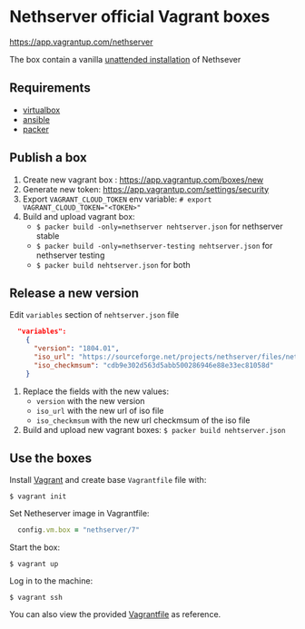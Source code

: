 # Nethserver official Vagrant boxes

https://app.vagrantup.com/nethserver

The box contain a vanilla [unattended installation](http://docs.nethserver.org/en/v7/installation.html#installation-unattended) of Nethsever

## Requirements

 * [virtualbox](https://www.virtualbox.org/)
 * [ansible](https://www.ansible.com/)
 * [packer](https://www.packer.io/)

## Publish a box

1. Create new vagrant box : https://app.vagrantup.com/boxes/new
1. Generate new token: https://app.vagrantup.com/settings/security
1. Export `VAGRANT_CLOUD_TOKEN` env variable: `# export VAGRANT_CLOUD_TOKEN="<TOKEN>"`
1. Build and upload vagrant box:
	* `$ packer build -only=nethserver nehtserver.json` for nethserver stable
	* `$ packer build -only=nethserver-testing nehtserver.json` for nethserver testing
	* `$ packer build nehtserver.json` for both

## Release a new version

Edit `variables` section of  `nehtserver.json` file
```json
  "variables":
    {
      "version": "1804.01",
      "iso_url": "https://sourceforge.net/projects/nethserver/files/nethserver-7.5.1804-x86_64.iso/download",
      "iso_checkmsum": "cdb9e302d563d5abb500286946e88e33ec81058d"
    }
```
1. Replace the fields with the new values:
	* `version` with the new version
	* `iso_url` with the new url of iso file
	* `iso_checkmsum` with the new url checkmsum of the iso file
1. Build and upload new vagrant boxes: `$ packer build nehtserver.json`

## Use the boxes
Install [Vagrant](https://www.vagrantup.com/downloads.html) and create base `Vagrantfile` file with:
```shell
$ vagrant init
```
Set Netheserver image in Vagrantfile:
```ruby
  config.vm.box = "nethserver/7"
```
Start the box:
```shell
$ vagrant up
```
Log in to the machine:
```shell
$ vagrant ssh
```
You can also view the provided [Vagrantfile](Vagrantfile) as reference.
